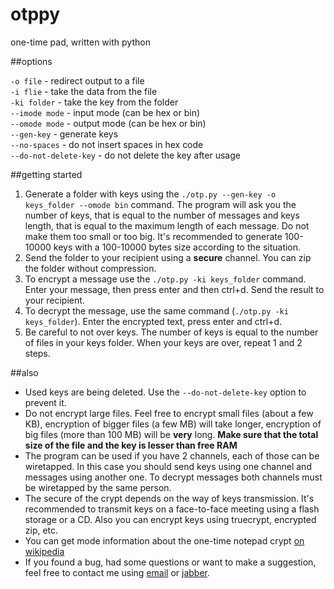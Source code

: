 otppy
=====

one-time pad, written with python

##options

`-o file` - redirect output to a file  
`-i flie` - take the data from the file  
`-ki folder` - take the key from the folder  
`--imode mode` - input mode (can be hex or bin)  
`--omode mode` - output mode (can be hex or bin)  
`--gen-key` - generate keys  
`--no-spaces` - do not insert spaces in hex code  
`--do-not-delete-key` - do not delete the key after usage  

##getting started

1. Generate a folder with keys using the `./otp.py --gen-key -o keys_folder --omode bin` command. The program will ask you the number of keys, that is equal to the number of messages and keys length, that is equal to the maximum length of each message. Do not make them too small or too big. It's recommended to generate 100-10000 keys with a 100-10000 bytes size according to the situation.
2. Send the folder to your recipient using a **secure** channel. You can zip the folder without compression.
3. To encrypt a message use the `./otp.py -ki keys_folder` command. Enter your message, then press enter and then ctrl+d. Send the result to your recipient.
4. To decrypt the message, use the same command (`./otp.py -ki keys_folder`). Enter the encrypted text, press enter and ctrl+d.
5. Be careful to not over keys. The number of keys is equal to the number of files in your keys folder. When your keys are over, repeat 1 and 2 steps.

##also

* Used keys are being deleted. Use the `--do-not-delete-key` option to prevent it.
* Do not encrypt large files. Feel free to encrypt small files (about a few KB), encryption of bigger files (a few MB) will take longer, encryption of big files (more than 100 MB) will be **very** long. **Make sure that the total size of the file and the key is lesser than free RAM**
* The program can be used if you have 2 channels, each of those can be wiretapped. In this case you should send keys using one channel and messages using another one. To decrypt messages both channels must be wiretapped by the same person.
* The secure of the crypt depends on the way of keys transmission. It's recommended to transmit keys on a face-to-face meeting using a flash storage or a CD. Also you can encrypt keys using truecrypt, encrypted zip, etc.
* You can get mode information about the one-time notepad crypt [on wikipedia](http://en.wikipedia.org/wiki/One-time_pad)
* If you found a bug, had some questions or want to make a suggestion, feel free to contact me using [email](mailto:anton-tsyganenko@yandex.ru) or [jabber](xmpp:antontsyganenko@jabber.ru).

